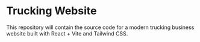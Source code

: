# Trucking Website

This repository will contain the source code for a modern trucking business website built with React + Vite and Tailwind CSS.
